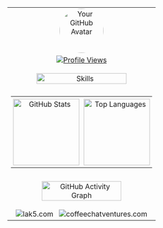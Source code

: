 <table align="center" style="width: 100%; max-width: 600px; border-collapse: collapse;">
  <tr>
    <td align="center">
      <a href="https://github.com/scryst">
        <img src="https://avatars.githubusercontent.com/u/93604547?v=4&size=100" alt="Your GitHub Avatar" width="100" height="100" style="border-radius: 50%;">
      </a>
    </td>
  </tr>
  <tr>
    <td align="center" style="padding-bottom: 10px;">
      <a href="https://komarev.com/ghpvc/?username=scryst&style=for-the-badge&label=Views&color=6c757d">
        <img src="https://komarev.com/ghpvc/?username=scryst&style=for-the-badge&label=Views&color=6c757d" alt="Profile Views">
      </a>
    </td>
  </tr>
  <tr>
    <td align="center" style="padding-top: 10px; padding-bottom: 10px;">
      <img src="https://skillicons.dev/icons?i=py,js,react,git,html,css,nodejs,express&perline=8" alt="Skills" width="80%">
    </td>
  </tr>
  <tr>
    <td>
      <table align="center" style="width: 100%; border-collapse: collapse;">
        <tr>
          <td align="center" style="width: 50%; padding: 5px;">
            <a href="https://github.com/anuraghazra/github-readme-stats">
              <img src="https://github-readme-stats.vercel.app/api?username=scryst&show_icons=true&theme=gruvbox" alt="GitHub Stats" height="150" style="border: none;">
            </a>
          </td>
          <td align="center" style="width: 50%; padding: 5px;">
            <a href="https://github.com/anuraghazra/github-readme-stats">
              <img src="https://github-readme-stats.vercel.app/api/top-langs/?username=scryst&layout=compact&theme=gruvbox" alt="Top Languages" height="150" style="border: none;">
            </a>
          </td>
        </tr>
      </table>
    </td>
  </tr>
  <tr>
    <td align="center" style="padding-top: 10px; padding-bottom: 10px;">
      <a href="https://github.com/scryst">
        <img width="75%" src="https://activity-graph.vercel.app/graph?username=scryst&theme=gruvbox&hide_border=true" alt="GitHub Activity Graph" style="border: none;">
      </a>
    </td>
  </tr>
  <tr>
    <td align="center" style="padding-top: 10px;">
      <a href="https://lak5.com" target="_blank" rel="noopener noreferrer" style="text-decoration: none;">
        <img src="https://img.shields.io/badge/lak5.com-%23333?style=for-the-badge&logo=web&logoColor=white" alt="lak5.com" style="border: none;">
      </a>
      &nbsp;
      <a href="https://coffeechatventures.com" target="_blank" rel="noopener noreferrer" style="text-decoration: none;">
        <img src="https://img.shields.io/badge/coffeechatventures.com-%23333?style=for-the-badge&logo=web&logoColor=white" alt="coffeechatventures.com" style="border: none;">
      </a>
    </td>
  </tr>
</table>
